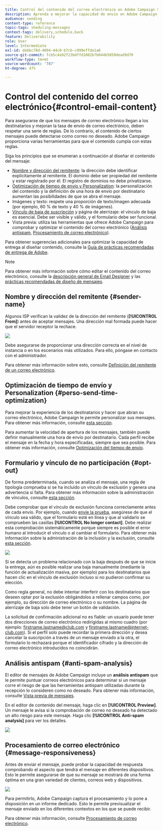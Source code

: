 ```yaml
---
title: Control del contenido del correo electrónico en Adobe Campaign Standard
description: Aprenda a mejorar la capacidad de envío en Adobe Campaign Standard al editar el contenido del correo electrónico.
audience: sending
content-type: reference
topic-tags: sheduling-messages
context-tags: delivery,schedule,back
feature: Deliverability
role: User
level: Intermediate
exl-id: debbc70d-4094-44c0-b7cb-c999effda1a6
source-git-commit: fcb5c4a92f23bdffd1082b7b044b5859dead9d70
workflow-type: tm+mt
source-wordcount: '787'
ht-degree: 47%

---
```


# Control del contenido del correo electrónico{#control-email-content}

<!--TO KEEP because specific to Campaign-->

Para asegurarse de que los mensajes de correo electrónico llegan a los destinatarios y mejoran la tasa de envío de correo electrónico, deben respetar una serie de reglas. De lo contrario, el contenido de ciertos mensajes puede detectarse como correo no deseado. Adobe Campaign proporciona varias herramientas para que el contenido cumpla con estas reglas.

Siga los principios que se enumeran a continuación al diseñar el contenido del mensaje:

* [Nombre y dirección del remitente](#sender-name): la dirección debe identificar explícitamente al remitente. El dominio debe ser propiedad del remitente y estar registrado por él. El registro de dominios no debe privatizarse.
  <!--**Subject**: Avoid excessive capitalization and punctuation, and words that are frequently used by spammers ("Win", "Free", etc.).-->
* [Optimización de tiempo de envío y Personalization](#perso-send-time-optimization): la personalización del contenido y la definición de una hora de envío por destinatario aumentan las posibilidades de que se abra el mensaje.
* Imágenes y texto: respete una proporción de texto/imagen adecuada (por ejemplo, 60 % de texto y 40 % de imágenes).
* [Vínculo de baja de suscripción](#opt-out) y página de aterrizaje: el vínculo de baja es esencial. Debe ser visible y válido, y el formulario debe ser funcional.
* Vista previa: utiliza las herramientas que ofrece Adobe Campaign para comprobar y optimizar el contenido del correo electrónico ([Análisis antispam](#anti-spam-analysis), [Procesamiento de correo electrónico](#message-responsiveness)).

Para obtener sugerencias adicionales para optimizar la capacidad de entrega al diseñar contenido, consulte la [Guía de prácticas recomendadas de entrega de Adobe](https://experienceleague.adobe.com/docs/deliverability-learn/deliverability-best-practice-guide/content-best-practices-for-optimal-delivery.html?lang=es).

>[!NOTE]
>
>Para obtener más información sobre cómo editar el contenido del correo electrónico, consulte la [descripción general de Email Designer](../../designing/using/designing-content-in-adobe-campaign.md) y las [prácticas recomendadas de diseño de mensajes](../../designing/using/designing-content-in-adobe-campaign.md#content-design-best-practices).

## Nombre y dirección del remitente {#sender-name}

Algunos ISP verifican la validez de la dirección del remitente (**[!UICONTROL From]**) antes de aceptar mensajes. Una dirección mal formada puede hacer que el servidor receptor la rechace.

![](assets/delivery_content_edition16.png)

Debe asegurarse de proporcionar una dirección correcta en el nivel de instancia o en los escenarios más utilizados. Para ello, póngase en contacto con el administrador.

Para obtener más información sobre esto, consulte [Definición del remitente de un correo electrónico](../../designing/using/subject-line.md#email-sender).

## Optimización de tiempo de envío y Personalization {#perso-send-time-optimization}

Para mejorar la experiencia de los destinatarios y hacer que abran su correo electrónico, Adobe Campaign le permite personalizar sus mensajes. Para obtener más información, consulte [esta sección](../../designing/using/personalization.md).

Para aumentar la velocidad de apertura de los mensajes, también puede definir manualmente una hora de envío por destinatario. Cada perfil recibe el mensaje en la fecha y hora especificadas, siempre que sea posible. Para obtener más información, consulte [Optimización del tiempo de envío](../../sending/using/optimizing-the-sending-time.md).

## Formulario y vínculo de no participación {#opt-out}

De forma predeterminada, cuando se analiza el mensaje, una regla de tipología comprueba si se ha incluido un vínculo de exclusión y genera una advertencia si falta. Para obtener más información sobre la administración de vínculos, consulte [esta sección](../../designing/using/links.md).

Debe comprobar que el vínculo de exclusión funciona correctamente antes de cada envío. Por ejemplo, cuando [envíe la prueba](../../sending/using/sending-proofs.md), asegúrese de que el vínculo sea válido, que el formulario esté en línea y que al validarlo se comprueben las casillas **[!UICONTROL No longer contact]**. Debe realizar esta comprobación sistemáticamente porque siempre es posible el error humano al introducir el vínculo o al cambiar el formulario. Para obtener más información sobre la administración de la inclusión y la exclusión, consulte [esta sección](../../audiences/using/managing-opt-in-and-opt-out-in-campaign.md).

![](assets/optin_landingpage_3.png)

Si se detecta un problema relacionado con la baja después de que se inicie la entrega, aún es posible realizar una baja manualmente (mediante la función de actualización masiva, por ejemplo) para los destinatarios que hacen clic en el vínculo de exclusión incluso si no pudieron confirmar su elección.

Como regla general, no debe intentar interferir con los destinatarios que deseen optar por la exclusión obligándolos a rellenar campos como, por ejemplo, su dirección de correo electrónico o su nombre. La página de aterrizaje de baja solo debe tener un botón de validación.

La solicitud de confirmación adicional no es fiable: un usuario puede tener dos direcciones de correo electrónico redirigidas al mismo cuadro (por ejemplo: firstname.lastname@club.com y firstname.lastname@internet-club.com). Si el perfil solo puede recordar la primera dirección y desea cancelar la suscripción a través de un mensaje enviado a la otra, el formulario lo rechazará porque el identificador cifrado y la dirección de correo electrónico introducidos no coincidirán.

## Análisis antispam {#anti-spam-analysis}

El editor de mensajes de Adobe Campaign incluye un **análisis antispam** que le permite puntuar correos electrónicos para determinar si un mensaje corre el riesgo de que las herramientas antispam utilizadas durante la recepción lo consideren como no deseado. Para obtener más información, consulte [Vista previa de mensajes](../../sending/using/previewing-messages.md).

En el editor de contenido del mensaje, haga clic en **[!UICONTROL Preview]**. Un mensaje le avisa si la comprobación de correo no deseado ha detectado un alto riesgo para este mensaje. Haga clic **[!UICONTROL Anti-spam analysis]** para ver los detalles.

![](assets/sending_anti-spam_analysis.png)

## Procesamiento de correo electrónico {#message-responsiveness}

Antes de enviar el mensaje, puede probar la capacidad de respuesta comprobando el aspecto que tendrá el mensaje en diferentes dispositivos. Esto le permite asegurarse de que su mensaje se mostrará de una forma óptima en una gran variedad de clientes, correos web y dispositivos.

![](assets/inbox_rendering_report_3.png)

Para permitirlo, Adobe Campaign captura el procesamiento y lo pone a disposición en un informe dedicado. Esto le permite previsualizar el mensaje enviado en los diferentes contextos en los que se puede recibir.

Para obtener más información, consulte [Procesamiento de correo electrónico](../../sending/using/email-rendering.md).
